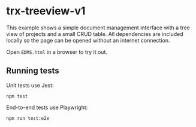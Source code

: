 # trx-treeview-v1

This example shows a simple document management interface with a tree view of projects and a small CRUD table. All dependencies are included locally so the page can be opened without an internet connection.

Open `EDMS.html` in a browser to try it out.

## Running tests

Unit tests use Jest:

```
npm test
```

End-to-end tests use Playwright:

```
npm run test:e2e
```
